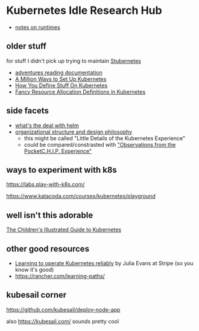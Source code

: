 # Kubernetes Idle Research Hub

- [notes on runtimes](317b4ff0-b524-4f52-9569-8789742a4604.md)

## older stuff

for stuff I didn't pick up trying to maintain [Stubernetes](4dbd7aef-7ce1-47c7-aac0-47cf029ad38d.md)

- [adventures reading documentation](1299b7ce-d49b-4bc3-a2f3-42acea523aa1.md)
- [A Million Ways to Set Up Kubernetes](aac15782-cf5d-4794-8d4b-cbc95043ba92.md)
- [How You Define Stuff On Kubernetes](27312c8e-31c8-4e57-a712-406f7b417625.md)
- [Fancy Resource Allocation Definitions in Kubernetes](66b460e3-25f1-40f8-91fd-e85cfb0ae1af.md)

## side facets

- [what's the deal with helm](b85b1edb-895d-46f6-a6a2-6533d30b2c63.md)
- [organizational structure and design philosophy](d5d04c58-7be1-4f3f-afcf-a018dc853806.md)
  - this might be called "Little Details of the Kubernetes Experience"
  - could be compared/constrasted with ["Observations from the PocketC.H.I.P. Experience"](a0a8a902-6b36-4df1-9726-7c31e4d4ead6.md)

## ways to experiment with k8s

https://labs.play-with-k8s.com/

https://www.katacoda.com/courses/kubernetes/playground

## well isn't this adorable

[The Children's Illustrated Guide to Kubernetes](https://www.cncf.io/the-childrens-illustrated-guide-to-kubernetes/)

## other good resources

- [Learning to operate Kubernetes reliably](https://stripe.com/blog/operating-kubernetes) by Julia Evans at Stripe (so you know it's good)
- https://rancher.com/learning-paths/

## kubesail corner

https://github.com/kubesail/deploy-node-app

also https://kubesail.com/ sounds pretty cool
